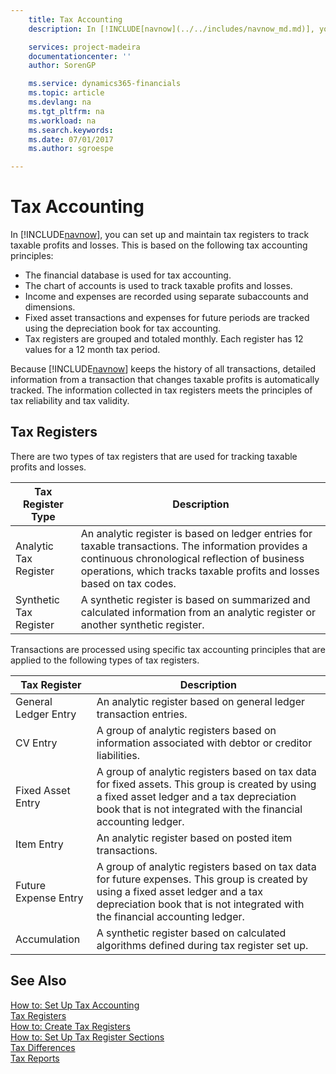 ```yaml
---
    title: Tax Accounting
    description: In [!INCLUDE[navnow](../../includes/navnow_md.md)], you can set up and maintain tax registers to track taxable profits and losses.

    services: project-madeira 
    documentationcenter: ''
    author: SorenGP

    ms.service: dynamics365-financials
    ms.topic: article
    ms.devlang: na
    ms.tgt_pltfrm: na
    ms.workload: na
    ms.search.keywords:
    ms.date: 07/01/2017
    ms.author: sgroespe

---
```

# Tax Accounting
In [!INCLUDE[navnow](../../includes/navnow_md.md)], you can set up and maintain tax registers to track taxable profits and losses. This is based on the following tax accounting principles:  

- The financial database is used for tax accounting.  
- The chart of accounts is used to track taxable profits and losses.  
- Income and expenses are recorded using separate subaccounts and dimensions.  
- Fixed asset transactions and expenses for future periods are tracked using the depreciation book for tax accounting.  
- Tax registers are grouped and totaled monthly. Each register has 12 values for a 12 month tax period.  

Because [!INCLUDE[navnow](../../includes/navnow_md.md)] keeps the history of all transactions, detailed information from a transaction that changes taxable profits is automatically tracked. The information collected in tax registers meets the principles of tax reliability and tax validity.  

## Tax Registers  
There are two types of tax registers that are used for tracking taxable profits and losses.  

|Tax Register Type|Description|  
|-----------------------|---------------------------------------|  
|Analytic Tax Register|An analytic register is based on ledger entries for taxable transactions. The information provides a continuous chronological reflection of business operations, which tracks taxable profits and losses based on tax codes.|  
|Synthetic Tax Register|A synthetic register is based on summarized and calculated information from an analytic register or another synthetic register.|  

Transactions are processed using specific tax accounting principles that are applied to the following types of tax registers.  

|Tax Register|Description|  
|------------------|---------------------------------------|  
|General Ledger Entry|An analytic register based on general ledger transaction entries.|  
|CV Entry|A group of analytic registers based on information associated with debtor or creditor liabilities.|  
|Fixed Asset Entry|A group of analytic registers based on tax data for fixed assets. This group is created by using a fixed asset ledger and a tax depreciation book that is not integrated with the financial accounting ledger.|  
|Item Entry|An analytic register based on posted item transactions.|  
|Future Expense Entry|A group of analytic registers based on tax data for future expenses. This group is created by using a fixed asset ledger and a tax depreciation book that is not integrated with the financial accounting ledger.|  
|Accumulation|A synthetic register based on calculated algorithms defined during tax register set up.|  

## See Also  
 [How to: Set Up Tax Accounting](how-to-set-up-tax-accounting.md)   
 [Tax Registers](tax-registers.md)   
 [How to: Create Tax Registers](how-to-create-tax-registers.md)   
 [How to: Set Up Tax Register Sections](how-to-set-up-tax-register-sections.md)   
 [Tax Differences](tax-differences.md)   
 [Tax Reports](assetId:///e42ca8e7-1cee-4fb8-9f71-e596f29cabc3)
